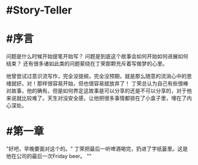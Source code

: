 #Story-Teller
============

#序言
=======
问题是什么时候开始提笔开始写？
问题是到底这个故事会如何开始如何进展如何结束？
还有很多诸如此类的问题萦绕在丁荣那颗充斥着写做梦的心里。

他曾尝试过意识流写作，完全没提纲，完全没预期，就是那么随意的流淌心中的思绪就好。对！那样很容易开始，但也很容易就放弃了！
丁荣总认为自己有些很棒对故事，他的确有。但是如何界定这故事是可以分享的还是不可以分享的，对于他来说就比较难了。天生对没安全感，让他把很多事情都锁在了小盒子里，埋在了内心深处。

#第一章
=======
"好吧，早晚要面对这个的。"
丁荣把最后一听啤酒喝完，扔进了字纸篓里。这是他在公司的最后一次Friday beer。
""
